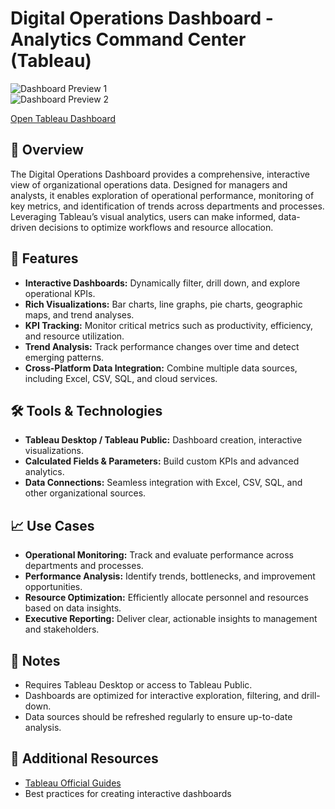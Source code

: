 # Digital Operations Dashboard - Analytics Command Center (Tableau)

![Dashboard Preview 1](https://github.com/user-attachments/assets/2544788d-7279-4133-9af8-b0dda2c721bd)  
![Dashboard Preview 2](https://github.com/user-attachments/assets/858faf31-88c1-426c-9531-b9885fe90cd1)  

[Open Tableau Dashboard](https://public.tableau.com/app/profile/sahar.yacoov/viz/DigitalOperationsDashboard-AnalyticsCommandCenter/Dashboard1?publish=yes)

## 🧠 Overview
The Digital Operations Dashboard provides a comprehensive, interactive view of organizational operations data. Designed for managers and analysts, it enables exploration of operational performance, monitoring of key metrics, and identification of trends across departments and processes. Leveraging Tableau’s visual analytics, users can make informed, data-driven decisions to optimize workflows and resource allocation.

## 🔧 Features
- **Interactive Dashboards:** Dynamically filter, drill down, and explore operational KPIs.  
- **Rich Visualizations:** Bar charts, line graphs, pie charts, geographic maps, and trend analyses.  
- **KPI Tracking:** Monitor critical metrics such as productivity, efficiency, and resource utilization.  
- **Trend Analysis:** Track performance changes over time and detect emerging patterns.  
- **Cross-Platform Data Integration:** Combine multiple data sources, including Excel, CSV, SQL, and cloud services.

## 🛠 Tools & Technologies
- **Tableau Desktop / Tableau Public:** Dashboard creation, interactive visualizations.  
- **Calculated Fields & Parameters:** Build custom KPIs and advanced analytics.  
- **Data Connections:** Seamless integration with Excel, CSV, SQL, and other organizational sources.

## 📈 Use Cases
- **Operational Monitoring:** Track and evaluate performance across departments and processes.  
- **Performance Analysis:** Identify trends, bottlenecks, and improvement opportunities.  
- **Resource Optimization:** Efficiently allocate personnel and resources based on data insights.  
- **Executive Reporting:** Deliver clear, actionable insights to management and stakeholders.

## 📌 Notes
- Requires Tableau Desktop or access to Tableau Public.  
- Dashboards are optimized for interactive exploration, filtering, and drill-down.  
- Data sources should be refreshed regularly to ensure up-to-date analysis.

## 🔗 Additional Resources
- [Tableau Official Guides](https://www.tableau.com/learn/guides)  
- Best practices for creating interactive dashboards

